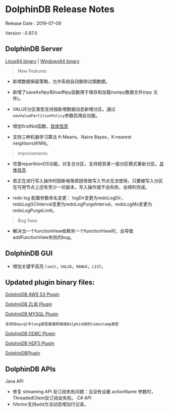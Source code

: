 # DolphinDB Release Notes

Release Date : 2019-07-09

Version : 0.97.0

## DolphinDB Server
[Linux64 binary](http://www.dolphindb.com/downloads/DolphinDB_Linux64_V0.97.0.zip) | 
[Windows64 binary](http://www.dolphindb.com/downloads/DolphinDB_Win64_V0.97.0.zip) 

> New Features

* 新增数据保留策略，允许系统自动删除过期数据。

* 新增了saveAsNpy和loadNpy函数用于保存和加载numpy数据文件(npy 文件)。

* VALUE分区类型支持按新增数据动态新增分区。通过`newValuePartitionPolicy`参数启用此功能。

* 增加firstNot函数。[具体信息](https://www.dolphindb.cn/cn/help/firstNot.html)

* 支持三种机器学习算法 K-Means，Naive Bayes，K-nearest neighbors(KNN)。

> Improvements

* 完善repartitionDS功能，对复合分区，支持按其某一层分区模式重新分区。[具体信息](https://www.dolphindb.cn/cn/help/repartitionDS.html)

* 若正在进行写入操作时因断电等原因导致写入节点无法使用，只要被写入分区在可用节点上还有至少一份副本，写入操作就不会失败，会顺利完成。

* redo log 配置参数命名变更： logDir变更为redoLogDir，redoLogGCInterval变更为redoLogPurgeInterval，redoLogMx变更为redoLogPurgeLimit。

> Bug fixes

* 解决当一个functionView依赖另一个functionView时，会导致addFunctionView失败的bug。

## DolphinDB GUI

* 增加关键字高亮 `limit`，`VALUE`，`RANGE`，`LIST`。

## Updated plugin binary files:
[DolphinDB AWS S3 Plugin](http://www.dolphindb.com/downloads/AWSS3_V0.97.0.zip)

[DolphinDB ZLIB Plugin](http://www.dolphindb.com/downloads/ZLIB_V0.97.0.zip)

[DolphinDB MYSQL Plugin](http://www.dolphindb.com/downloads/MYSQL_V0.97.0.zip)


    支持将mysql中long类型直接转换成DolphinDB的timestamp类型

[DolphinDB ODBC Plugin](http://www.dolphindb.com/downloads/ODBC_V0.97.0.zip)

[DolphinDB HDF5 Plugin](http://www.dolphindb.com/downloads/HDF5_V0.97.0.zip)

[DolphinDBPlugin](https://github.com/dolphindb/release/raw/master/0.97/DolphinDB_Plugin_V0.97.0_src.zip)


## DolphinDB APIs
Java API
* 修复 streaming API 反订阅失败问题：当没有设置 actionName 参数时，ThreadedClient反订阅会失败。
C# API
* IVector支持add方法动态增加行记录。